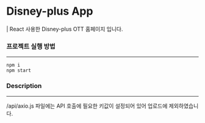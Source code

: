 # Disney-plus App

| React 사용한 Disney-plus OTT 홈페이지 입니다.

### 프로젝트 실행 방법

<hr/>

```
npm i
npm start
```

### Description

<hr/>
/api/axio.js 파일에는 API 호출에 필요한 키값이 설정되어 있어 업로드에 제외하였습니다.
